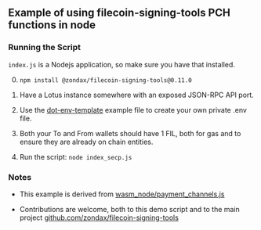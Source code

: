 ## Example of using filecoin-signing-tools PCH functions in node


### Running the Script

`index.js` is a Nodejs application, so make sure you have that installed.

0.  `npm install @zondax/filecoin-signing-tools@0.11.0`

1.  Have a Lotus instance somewhere with an exposed JSON-RPC API port.

2.  Use the [dot-env-template](dot-env-template) example file to create your own private .env file.

3.  Both your To and From wallets should have 1 FIL, both for gas and to ensure they are already on chain entities.

4.  Run the script:  `node index_secp.js`


### Notes

 - This example is derived from [wasm_node/payment_channels.js](https://github.com/Zondax/filecoin-signing-tools/blob/master/examples/wasm_node/payment_channel.js)

 - Contributions are welcome, both to this demo script and to the  main project [github.com/zondax/filecoin-signing-tools](https://github.com/Zondax/filecoin-signing-tools)
